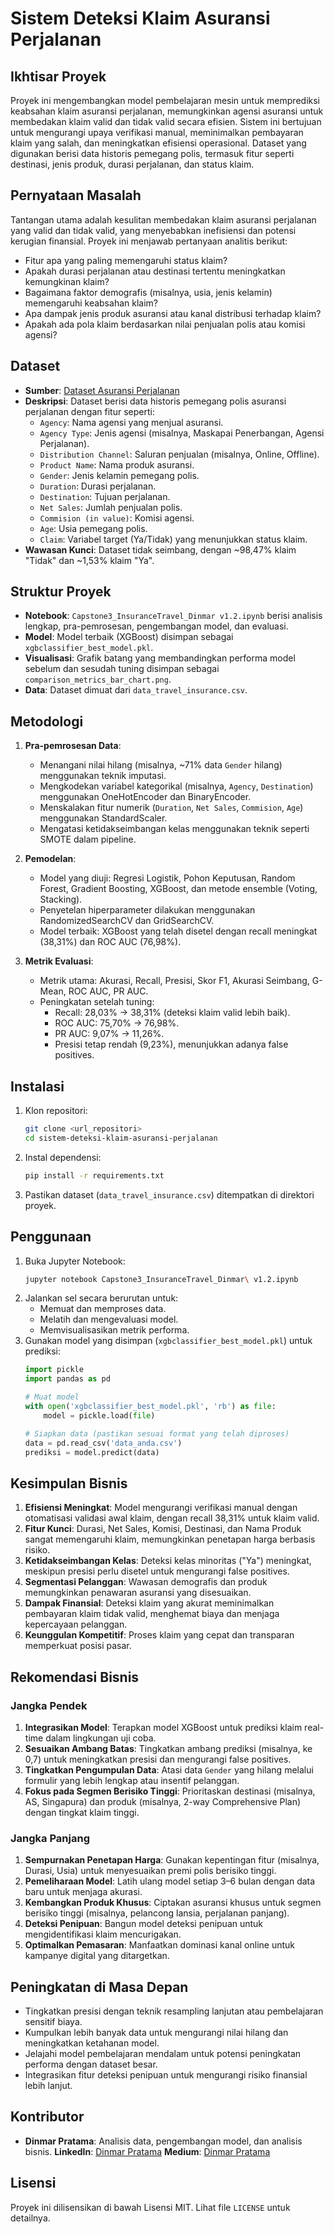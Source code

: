 # Sistem Deteksi Klaim Asuransi Perjalanan

## Ikhtisar Proyek
Proyek ini mengembangkan model pembelajaran mesin untuk memprediksi keabsahan klaim asuransi perjalanan, memungkinkan agensi asuransi untuk membedakan klaim valid dan tidak valid secara efisien. Sistem ini bertujuan untuk mengurangi upaya verifikasi manual, meminimalkan pembayaran klaim yang salah, dan meningkatkan efisiensi operasional. Dataset yang digunakan berisi data historis pemegang polis, termasuk fitur seperti destinasi, jenis produk, durasi perjalanan, dan status klaim.

## Pernyataan Masalah
Tantangan utama adalah kesulitan membedakan klaim asuransi perjalanan yang valid dan tidak valid, yang menyebabkan inefisiensi dan potensi kerugian finansial. Proyek ini menjawab pertanyaan analitis berikut:
- Fitur apa yang paling memengaruhi status klaim?
- Apakah durasi perjalanan atau destinasi tertentu meningkatkan kemungkinan klaim?
- Bagaimana faktor demografis (misalnya, usia, jenis kelamin) memengaruhi keabsahan klaim?
- Apa dampak jenis produk asuransi atau kanal distribusi terhadap klaim?
- Apakah ada pola klaim berdasarkan nilai penjualan polis atau komisi agensi?

## Dataset
- **Sumber**: [Dataset Asuransi Perjalanan](https://drive.google.com/drive/folders/1iVx5k6tWglqfHb05o0DElg8JHg7VVG_J)
- **Deskripsi**: Dataset berisi data historis pemegang polis asuransi perjalanan dengan fitur seperti:
  - `Agency`: Nama agensi yang menjual asuransi.
  - `Agency Type`: Jenis agensi (misalnya, Maskapai Penerbangan, Agensi Perjalanan).
  - `Distribution Channel`: Saluran penjualan (misalnya, Online, Offline).
  - `Product Name`: Nama produk asuransi.
  - `Gender`: Jenis kelamin pemegang polis.
  - `Duration`: Durasi perjalanan.
  - `Destination`: Tujuan perjalanan.
  - `Net Sales`: Jumlah penjualan polis.
  - `Commision (in value)`: Komisi agensi.
  - `Age`: Usia pemegang polis.
  - `Claim`: Variabel target (Ya/Tidak) yang menunjukkan status klaim.
- **Wawasan Kunci**: Dataset tidak seimbang, dengan ~98,47% klaim "Tidak" dan ~1,53% klaim "Ya".

## Struktur Proyek
- **Notebook**: `Capstone3_InsuranceTravel_Dinmar v1.2.ipynb` berisi analisis lengkap, pra-pemrosesan, pengembangan model, dan evaluasi.
- **Model**: Model terbaik (XGBoost) disimpan sebagai `xgbclassifier_best_model.pkl`.
- **Visualisasi**: Grafik batang yang membandingkan performa model sebelum dan sesudah tuning disimpan sebagai `comparison_metrics_bar_chart.png`.
- **Data**: Dataset dimuat dari `data_travel_insurance.csv`.

## Metodologi
1. **Pra-pemrosesan Data**:
   - Menangani nilai hilang (misalnya, ~71% data `Gender` hilang) menggunakan teknik imputasi.
   - Mengkodekan variabel kategorikal (misalnya, `Agency`, `Destination`) menggunakan OneHotEncoder dan BinaryEncoder.
   - Menskalakan fitur numerik (`Duration`, `Net Sales`, `Commision`, `Age`) menggunakan StandardScaler.
   - Mengatasi ketidakseimbangan kelas menggunakan teknik seperti SMOTE dalam pipeline.

2. **Pemodelan**:
   - Model yang diuji: Regresi Logistik, Pohon Keputusan, Random Forest, Gradient Boosting, XGBoost, dan metode ensemble (Voting, Stacking).
   - Penyetelan hiperparameter dilakukan menggunakan RandomizedSearchCV dan GridSearchCV.
   - Model terbaik: XGBoost yang telah disetel dengan recall meningkat (38,31%) dan ROC AUC (76,98%).

3. **Metrik Evaluasi**:
   - Metrik utama: Akurasi, Recall, Presisi, Skor F1, Akurasi Seimbang, G-Mean, ROC AUC, PR AUC.
   - Peningkatan setelah tuning:
     - Recall: 28,03% → 38,31% (deteksi klaim valid lebih baik).
     - ROC AUC: 75,70% → 76,98%.
     - PR AUC: 9,07% → 11,26%.
     - Presisi tetap rendah (9,23%), menunjukkan adanya false positives.

## Instalasi
1. Klon repositori:
   ```bash
   git clone <url_repositori>
   cd sistem-deteksi-klaim-asuransi-perjalanan
   ```
2. Instal dependensi:
   ```bash
   pip install -r requirements.txt
   ```
3. Pastikan dataset (`data_travel_insurance.csv`) ditempatkan di direktori proyek.

## Penggunaan
1. Buka Jupyter Notebook:
   ```bash
   jupyter notebook Capstone3_InsuranceTravel_Dinmar\ v1.2.ipynb
   ```
2. Jalankan sel secara berurutan untuk:
   - Memuat dan memproses data.
   - Melatih dan mengevaluasi model.
   - Memvisualisasikan metrik performa.
3. Gunakan model yang disimpan (`xgbclassifier_best_model.pkl`) untuk prediksi:
   ```python
   import pickle
   import pandas as pd

   # Muat model
   with open('xgbclassifier_best_model.pkl', 'rb') as file:
       model = pickle.load(file)

   # Siapkan data (pastikan sesuai format yang telah diproses)
   data = pd.read_csv('data_anda.csv')
   prediksi = model.predict(data)
   ```

## Kesimpulan Bisnis
1. **Efisiensi Meningkat**: Model mengurangi verifikasi manual dengan otomatisasi validasi awal klaim, dengan recall 38,31% untuk klaim valid.
2. **Fitur Kunci**: Durasi, Net Sales, Komisi, Destinasi, dan Nama Produk sangat memengaruhi klaim, memungkinkan penetapan harga berbasis risiko.
3. **Ketidakseimbangan Kelas**: Deteksi kelas minoritas ("Ya") meningkat, meskipun presisi perlu disetel untuk mengurangi false positives.
4. **Segmentasi Pelanggan**: Wawasan demografis dan produk memungkinkan penawaran asuransi yang disesuaikan.
5. **Dampak Finansial**: Deteksi klaim yang akurat meminimalkan pembayaran klaim tidak valid, menghemat biaya dan menjaga kepercayaan pelanggan.
6. **Keunggulan Kompetitif**: Proses klaim yang cepat dan transparan memperkuat posisi pasar.

## Rekomendasi Bisnis
### Jangka Pendek
1. **Integrasikan Model**: Terapkan model XGBoost untuk prediksi klaim real-time dalam lingkungan uji coba.
2. **Sesuaikan Ambang Batas**: Tingkatkan ambang prediksi (misalnya, ke 0,7) untuk meningkatkan presisi dan mengurangi false positives.
3. **Tingkatkan Pengumpulan Data**: Atasi data `Gender` yang hilang melalui formulir yang lebih lengkap atau insentif pelanggan.
4. **Fokus pada Segmen Berisiko Tinggi**: Prioritaskan destinasi (misalnya, AS, Singapura) dan produk (misalnya, 2-way Comprehensive Plan) dengan tingkat klaim tinggi.

### Jangka Panjang
1. **Sempurnakan Penetapan Harga**: Gunakan kepentingan fitur (misalnya, Durasi, Usia) untuk menyesuaikan premi polis berisiko tinggi.
2. **Pemeliharaan Model**: Latih ulang model setiap 3–6 bulan dengan data baru untuk menjaga akurasi.
3. **Kembangkan Produk Khusus**: Ciptakan asuransi khusus untuk segmen berisiko tinggi (misalnya, pelancong lansia, perjalanan panjang).
4. **Deteksi Penipuan**: Bangun model deteksi penipuan untuk mengidentifikasi klaim mencurigakan.
5. **Optimalkan Pemasaran**: Manfaatkan dominasi kanal online untuk kampanye digital yang ditargetkan.

## Peningkatan di Masa Depan
- Tingkatkan presisi dengan teknik resampling lanjutan atau pembelajaran sensitif biaya.
- Kumpulkan lebih banyak data untuk mengurangi nilai hilang dan meningkatkan ketahanan model.
- Jelajahi model pembelajaran mendalam untuk potensi peningkatan performa dengan dataset besar.
- Integrasikan fitur deteksi penipuan untuk mengurangi risiko finansial lebih lanjut.

## Kontributor
- **Dinmar Pratama**: Analisis data, pengembangan model, dan analisis bisnis.
**LinkedIn**: [Dinmar Pratama](https://www.linkedin.com/in/dinmar-pratama-2516b8224/)
**Medium**: [Dinmar Pratama](https://medium.com/@dinmarpratama)

## Lisensi
Proyek ini dilisensikan di bawah Lisensi MIT. Lihat file `LICENSE` untuk detailnya.
